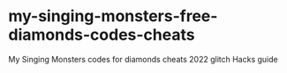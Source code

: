 # my-singing-monsters-free-diamonds-codes-cheats
My Singing Monsters codes for diamonds cheats 2022 glitch Hacks guide
